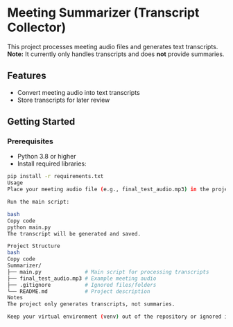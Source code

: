 # Meeting Summarizer (Transcript Collector)

This project processes meeting audio files and generates text transcripts. **Note:** It currently only handles transcripts and does **not** provide summaries.

## Features

- Convert meeting audio into text transcripts
- Store transcripts for later review

## Getting Started

### Prerequisites

- Python 3.8 or higher
- Install required libraries:

```bash
pip install -r requirements.txt
Usage
Place your meeting audio file (e.g., final_test_audio.mp3) in the project folder.

Run the main script:

bash
Copy code
python main.py
The transcript will be generated and saved.

Project Structure
bash
Copy code
Summarizer/
├── main.py              # Main script for processing transcripts
├── final_test_audio.mp3 # Example meeting audio
├── .gitignore           # Ignored files/folders
└── README.md            # Project description
Notes
The project only generates transcripts, not summaries.

Keep your virtual environment (venv) out of the repository or ignored in .gitignore.
